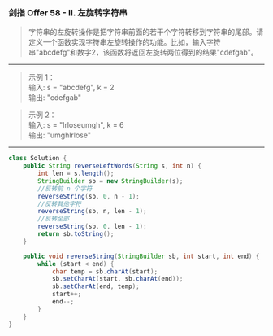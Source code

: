 ### 剑指 Offer 58 - II. 左旋转字符串

>字符串的左旋转操作是把字符串前面的若干个字符转移到字符串的尾部。请定义一个函数实现字符串左旋转操作的功能。比如，输入字符串"abcdefg"和数字2，该函数将返回左旋转两位得到的结果"cdefgab"。
***
>示例 1：   
>输入: s = "abcdefg", k = 2   
>输出: "cdefgab"   

>示例 2：   
>输入: s = "lrloseumgh", k = 6   
>输出: "umghlrlose"   
***
```java
class Solution {
    public String reverseLeftWords(String s, int n) {
        int len = s.length();
        StringBuilder sb = new StringBuilder(s);
        //反转前 n 个字符
        reverseString(sb, 0, n - 1);
        //反转其他字符
        reverseString(sb, n, len - 1);
        //反转全部
        reverseString(sb, 0, len - 1);
        return sb.toString();
    }

    public void reverseString(StringBuilder sb, int start, int end) {
        while (start < end) {
            char temp = sb.charAt(start);
            sb.setCharAt(start, sb.charAt(end));
            sb.setCharAt(end, temp);
            start++;
            end--;
        }
    }
}
```

